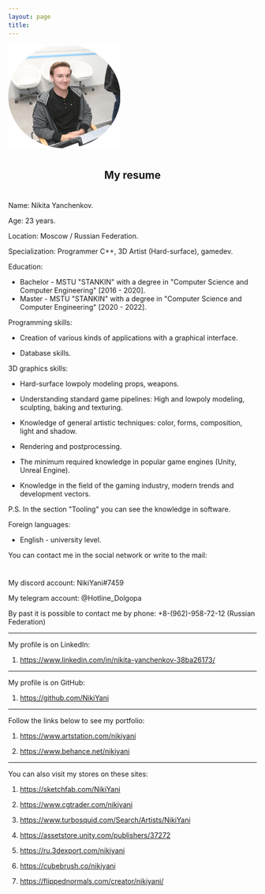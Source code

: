 ```yaml
---
layout: page
title: 
---
```


<img  src="public/img/face.png" alt="Фото автора блога" style="width: 45%; height: auto; margin: 0 auto;"/>

<h1>
</h1>

<h2 style="text-align: center;"> My resume </h2>

<h1>
</h1>

Name: Nikita Yanchenkov.

Age: 23 years.

Location: Moscow / Russian Federation.

Specialization: Programmer С++, 3D Artist (Hard-surface), gamedev.

Education: 

- Bachelor - MSTU "STANKIN" with a degree in "Computer Science and Computer Engineering" [2016 - 2020].
- Master - MSTU "STANKIN" with a degree in "Computer Science and Computer Engineering" [2020 - 2022].

Programming skills:

- Creation of various kinds of applications with a graphical interface.

- Database skills.

3D graphics skills:

- Hard-surface lowpoly modeling props, weapons.

- Understanding standard game pipelines: High and lowpoly modeling, sculpting, baking and texturing.
 
- Knowledge of general artistic techniques: color, forms, composition, light and shadow.

- Rendering and postprocessing.

- The minimum required knowledge in popular game engines (Unity, Unreal Engine).

- Knowledge in the field of the gaming industry, modern trends and development vectors.

P.S. In the section "Tooling" you can see the knowledge in software.

Foreign languages:

- English - university level.

You can contact me in the social network or write to the mail:

<h1 style="text-align: center;">
	<a href="mailto:{{ site.author.email }}" target="_blank"><i class="fa fa-envelope-o" aria-hidden="true"></i></a> 
	<a href="{{ site.author.vk }}" target="_blank"><i class="fa fa-vk" aria-hidden="true"></i></a>		
	<a href="{{ site.author.twitter }}" target="_blank"><i class="fa fa-twitter" aria-hidden="true"></i></a>	
	<a href="{{ site.author.facebook }}" target="_blank"><i class="fa fa-facebook" aria-hidden="true"></i></a>
	<a href="{{ site.author.instagram }}" target="_blank"><i class="fa fa-instagram" aria-hidden="true"></i></a>
</h1>

<h1>
</h1>

My discord account: NikiYani#7459

My telegram account: @Hotline_Dolgopa

By past it is possible to contact me by phone: +8-(962)-958-72-12 (Russian Federation)

---

My profile is on LinkedIn:<br>

1. <a href="https://www.linkedin.com/in/nikita-yanchenkov-38ba26173/" target="_blank"> https://www.linkedin.com/in/nikita-yanchenkov-38ba26173/ </a> 

---

My profile is on GitHub:<br>

1. <a href="https://github.com/NikiYani" target="_blank"> https://github.com/NikiYani </a> 

---




Follow the links below to see my portfolio:<br>

1. <a href="https://www.artstation.com/nikiyani" target="_blank"> https://www.artstation.com/nikiyani </a> 

2. <a href="https://www.behance.net/nikiyani" target="_blank"> https://www.behance.net/nikiyani </a> 

---

You can also visit my stores on these sites:<br>

1. <a href="https://sketchfab.com/NikiYani" target="_blank"> https://sketchfab.com/NikiYani </a> 

2. <a href="https://www.cgtrader.com/nikiyani" target="_blank"> https://www.cgtrader.com/nikiyani </a> 

3. <a href="https://www.turbosquid.com/Search/Artists/NikiYani" target="_blank"> https://www.turbosquid.com/Search/Artists/NikiYani </a> 

4. <a href="https://assetstore.unity.com/publishers/37272" target="_blank"> https://assetstore.unity.com/publishers/37272 </a>

5. <a href="https://ru.3dexport.com/nikiyani" target="_blank"> https://ru.3dexport.com/nikiyani </a> 

6. <a href="https://cubebrush.co/nikiyani" target="_blank"> https://cubebrush.co/nikiyani </a> 

7. <a href="https://flippednormals.com/creator/nikiyani/" target="_blank"> https://flippednormals.com/creator/nikiyani/ </a> 




